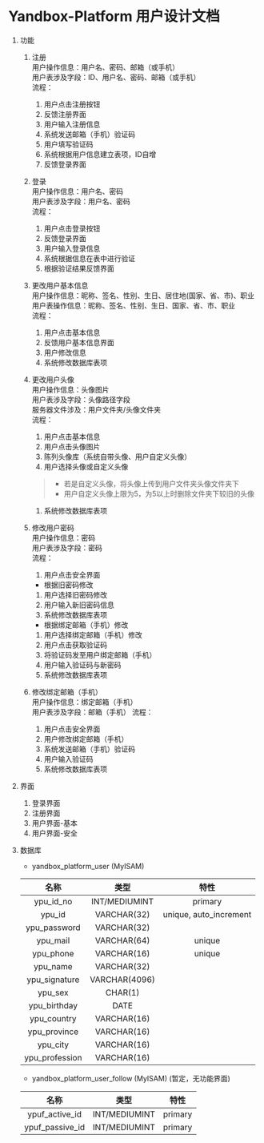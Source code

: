 # Yandbox-Platform 用户设计文档

1. 功能
    1. 注册  
    用户操作信息：用户名、密码、邮箱（或手机）  
    用户表涉及字段：ID、用户名、密码、邮箱（或手机）  
    流程：  
        1. 用户点击注册按钮
        2. 反馈注册界面
        3. 用户输入注册信息
        4. 系统发送邮箱（手机）验证码
        5. 用户填写验证码
        6. 系统根据用户信息建立表项，ID自增
        7. 反馈登录界面  

    2. 登录  
    用户操作信息：用户名、密码  
    用户表涉及字段：用户名、密码  
    流程：
        1. 用户点击登录按钮
        2. 反馈登录界面
        3. 用户输入登录信息
        4. 系统根据信息在表中进行验证
        5. 根据验证结果反馈界面  

    3. 更改用户基本信息  
    用户操作信息：昵称、签名、性别、生日、居住地(国家、省、市)、职业  
    用户表操作信息：昵称、签名、性别、生日、国家、省、市、职业  
    流程：
        1. 用户点击基本信息
        2. 反馈用户基本信息界面
        3. 用户修改信息
        4. 系统修改数据库表项  

    4. 更改用户头像  
    用户操作信息：头像图片  
    用户表涉及字段：头像路径字段  
    服务器文件涉及：用户文件夹/头像文件夹  
    流程：  
        1. 用户点击基本信息  
        2. 用户点击头像图片  
        3. 陈列头像库（系统自带头像、用户自定义头像）  
        4. 用户选择头像或自定义头像  
        > * 若是自定义头像，将头像上传到用户文件夹头像文件夹下  
        > * 用户自定义头像上限为5，为5以上时删除文件夹下较旧的头像
        1. 系统修改数据库表项   
    
    5. 修改用户密码  
    用户操作信息：密码  
    用户表涉及字段：密码  
    流程：  
        1. 用户点击安全界面 
        * 根据旧密码修改
        1. 用户选择旧密码修改
        2. 用户输入新旧密码信息
        3. 系统修改数据库表项
        * 根据绑定邮箱（手机）修改
        1. 用户选择绑定邮箱（手机）修改
        2. 用户点击获取验证码
        3. 将验证码发至用户绑定邮箱（手机）
        4. 用户输入验证码与新密码
        5. 系统修改数据库表项

    6. 修改绑定邮箱（手机）  
    用户操作信息：绑定邮箱（手机）  
    用户表涉及字段：邮箱（手机）
    流程：
        1. 用户点击安全界面
        2. 用户修改绑定邮箱（手机）
        3. 系统发送邮箱（手机）验证码
        4. 用户输入验证码
        5. 系统修改数据库表项

2. 界面
    1. 登录界面
    2. 注册界面
    3. 用户界面-基本
    4. 用户界面-安全

3. 数据库  
    * yandbox_platform_user (MyISAM)
      
   | 名称 | 类型 | 特性 |
   | :---: | :---: | :---: |
   | ypu_id_no | INT/MEDIUMINT | primary |
   | ypu_id | VARCHAR(32) | unique, auto_increment |
   | ypu_password | VARCHAR(32) | |
   | ypu_mail | VARCHAR(64) | unique |
   | ypu_phone | VARCHAR(16) | unique |
   | ypu_name | VARCHAR(32) | |
   | ypu_signature | VARCHAR(4096) | |
   | ypu_sex | CHAR(1) | |
   | ypu_birthday | DATE | |
   | ypu_country | VARCHAR(16) | |
   | ypu_province | VARCHAR(16) | |
   | ypu_city | VARCHAR(16) | | 
   | ypu_profession | VARCHAR(16) | |

   * yandbox_platform_user_follow (MyISAM) (暂定，无功能界面)

   | 名称 | 类型 | 特性 |
   | :---: | :---: | :---: |
   | ypuf_active_id | INT/MEDIUMINT | primary |
   | ypuf_passive_id | INT/MEDIUMINT | primary |
